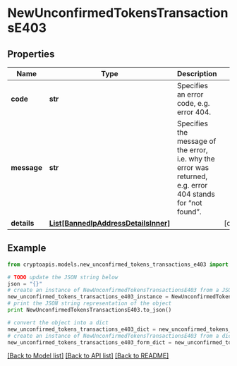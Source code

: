 # NewUnconfirmedTokensTransactionsE403


## Properties
Name | Type | Description | Notes
------------ | ------------- | ------------- | -------------
**code** | **str** | Specifies an error code, e.g. error 404. | 
**message** | **str** | Specifies the message of the error, i.e. why the error was returned, e.g. error 404 stands for “not found”. | 
**details** | [**List[BannedIpAddressDetailsInner]**](BannedIpAddressDetailsInner.md) |  | [optional] 

## Example

```python
from cryptoapis.models.new_unconfirmed_tokens_transactions_e403 import NewUnconfirmedTokensTransactionsE403

# TODO update the JSON string below
json = "{}"
# create an instance of NewUnconfirmedTokensTransactionsE403 from a JSON string
new_unconfirmed_tokens_transactions_e403_instance = NewUnconfirmedTokensTransactionsE403.from_json(json)
# print the JSON string representation of the object
print NewUnconfirmedTokensTransactionsE403.to_json()

# convert the object into a dict
new_unconfirmed_tokens_transactions_e403_dict = new_unconfirmed_tokens_transactions_e403_instance.to_dict()
# create an instance of NewUnconfirmedTokensTransactionsE403 from a dict
new_unconfirmed_tokens_transactions_e403_form_dict = new_unconfirmed_tokens_transactions_e403.from_dict(new_unconfirmed_tokens_transactions_e403_dict)
```
[[Back to Model list]](../README.md#documentation-for-models) [[Back to API list]](../README.md#documentation-for-api-endpoints) [[Back to README]](../README.md)


